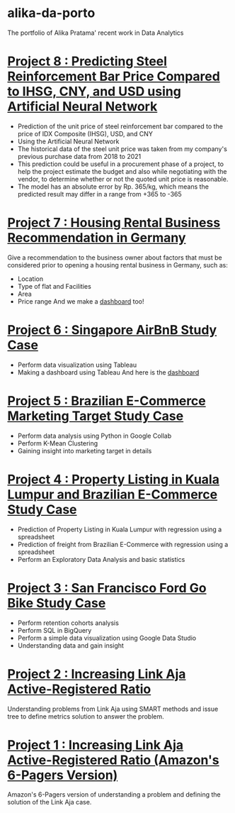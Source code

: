 # alika-da-porto
The portfolio of Alika Pratama' recent work in Data Analytics

# [Project 8 : Predicting Steel Reinforcement Bar Price Compared to IHSG, CNY, and USD using Artificial Neural Network](https://github.com/alika-pratama/predicting-rebar)
- Prediction of the unit price of steel reinforcement bar compared to the price of IDX Composite (IHSG), USD, and CNY
- Using the Artificial Neural Network
- The historical data of the steel unit price was taken from my company's previous purchase data from 2018 to 2021
- This prediction could be useful in a procurement phase of a project, to help the project estimate the budget and also while negotiating with the vendor, to determine whether or not the quoted unit price is reasonable.
- The model has an absolute error by Rp. 365/kg, which means the predicted result may differ in a range from +365 to -365

# [Project 7 : Housing Rental Business Recommendation in Germany](https://drive.google.com/file/d/1QXU8TIqKIrpzzfyYmSdYc2odHcBHQorJ/view)
Give a recommendation to the business owner about factors that must be considered prior to opening a housing rental business in Germany, such as:
- Location
- Type of flat and Facilities
- Area 
- Price range
And we make a [dashboard](https://public.tableau.com/app/profile/godeliva/viz/GFPpastibisa_16497133285480/Story1) too!

# [Project 6 : Singapore AirBnB Study Case](https://drive.google.com/file/d/1xr-jhJPkIL-Obim5dwcGCO-dSlXe9OWP/view)
- Perform data visualization using Tableau
- Making a dashboard using Tableau
And here is the [dashboard](https://public.tableau.com/app/profile/alika.pratama.r.lamoni/viz/AlikaPratama_RevoU_Advanced_EDA/ExploratoryDataAnalysis)

# [Project 5 : Brazilian E-Commerce Marketing Target Study Case](https://drive.google.com/file/d/166lnxLZuiNhnYnnvelLSRr8OqNYaiu8n/view)
- Perform data analysis using Python in Google Collab
- Perform K-Mean Clustering
- Gaining insight into marketing target in details

# [Project 4 : Property Listing in Kuala Lumpur and Brazilian E-Commerce Study Case](https://drive.google.com/file/d/1G1gEL9dTTQRaMjmQhZiJqLOdMSv8WPBN/view)
- Prediction of Property Listing in Kuala Lumpur with regression using a spreadsheet
- Prediction of freight from Brazilian E-Commerce with regression using a spreadsheet
- Perform an Exploratory Data Analysis and basic statistics

# [Project 3 : San Francisco Ford Go Bike Study Case](https://drive.google.com/file/d/1MsK47HC9zrteIBkrlheT6Ph0dA1Oc3uH/view)
- Perform retention cohorts analysis
- Perform SQL in BigQuery
- Perform a simple data visualization using Google Data Studio
- Understanding data and gain insight

# [Project 2 : Increasing Link Aja Active-Registered Ratio](https://drive.google.com/file/d/1akJcV4ubBuW7OajFJQCJrgrSAAVM8t03/view)
Understanding problems from Link Aja using SMART methods and issue tree to define metrics solution to answer the problem.

# [Project 1 : Increasing Link Aja Active-Registered Ratio (Amazon's 6-Pagers Version)](https://drive.google.com/file/d/1Kj2Drlyt5MMBAXH7t-EOti_boL3vfd4V/view)
Amazon's 6-Pagers version of understanding a problem and defining the solution of the Link Aja case.
